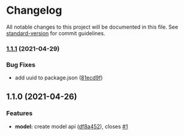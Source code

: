 # Changelog

All notable changes to this project will be documented in this file. See [standard-version](https://github.com/conventional-changelog/standard-version) for commit guidelines.

### [1.1.1](https://github.com/MapColonies/3d-model-ingestion-service/compare/v1.1.0...v1.1.1) (2021-04-29)


### Bug Fixes

* add uuid to package.json ([81ecd9f](https://github.com/MapColonies/3d-model-ingestion-service/commit/81ecd9f6850236998fc61b3eebb492c81e915ff4))

## 1.1.0 (2021-04-26)


### Features

* **model:** create model api ([df8a452](https://github.com/MapColonies/3d-model-ingestion-service/commit/df8a45216d33e59fe8f331ba90370435b83ab074)), closes [#1](https://github.com/MapColonies/3d-model-ingestion-service/issues/1)
